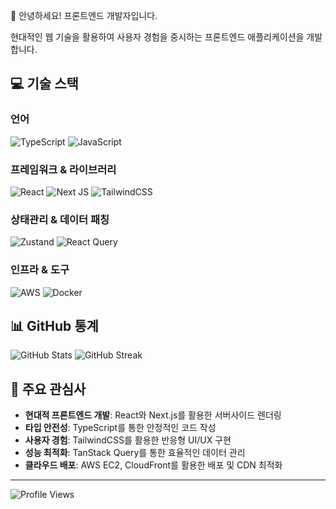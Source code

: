👋 안녕하세요! 프론트엔드 개발자입니다.

현대적인 웹 기술을 활용하여 사용자 경험을 중시하는 프론트엔드 애플리케이션을 개발합니다.

## 💻 기술 스택

### 언어
![TypeScript](https://img.shields.io/badge/typescript-%23007ACC.svg?style=for-the-badge&logo=typescript&logoColor=white)
![JavaScript](https://img.shields.io/badge/javascript-%23323330.svg?style=for-the-badge&logo=javascript&logoColor=%23F7DF1E)

### 프레임워크 & 라이브러리
![React](https://img.shields.io/badge/react-%2320232a.svg?style=for-the-badge&logo=react&logoColor=%2361DAFB)
![Next JS](https://img.shields.io/badge/Next-black?style=for-the-badge&logo=next.js&logoColor=white)
![TailwindCSS](https://img.shields.io/badge/tailwindcss-%2338B2AC.svg?style=for-the-badge&logo=tailwind-css&logoColor=white)

### 상태관리 & 데이터 패칭
![Zustand](https://img.shields.io/badge/zustand-%23593d88.svg?style=for-the-badge&logo=react&logoColor=white)
![React Query](https://img.shields.io/badge/-React%20Query-FF4154?style=for-the-badge&logo=react%20query&logoColor=white)

### 인프라 & 도구
![AWS](https://img.shields.io/badge/AWS-%23FF9900.svg?style=for-the-badge&logo=amazon-aws&logoColor=white)
![Docker](https://img.shields.io/badge/docker-%230db7ed.svg?style=for-the-badge&logo=docker&logoColor=white)

## 📊 GitHub 통계

![GitHub Stats](https://github-readme-stats.vercel.app/api?username=naroso-o&theme=tokyonight&show_icons=true&hide_border=true&count_private=true)
![GitHub Streak](https://github-readme-streak-stats.herokuapp.com/?user=naroso-o&theme=tokyonight&hide_border=true)

## 🚀 주요 관심사

- **현대적 프론트엔드 개발**: React와 Next.js를 활용한 서버사이드 렌더링
- **타입 안전성**: TypeScript를 통한 안정적인 코드 작성
- **사용자 경험**: TailwindCSS를 활용한 반응형 UI/UX 구현
- **성능 최적화**: TanStack Query를 통한 효율적인 데이터 관리
- **클라우드 배포**: AWS EC2, CloudFront를 활용한 배포 및 CDN 최적화

---
![Profile Views](https://komarev.com/ghpvc/?username=naroso-o&color=blueviolet)

